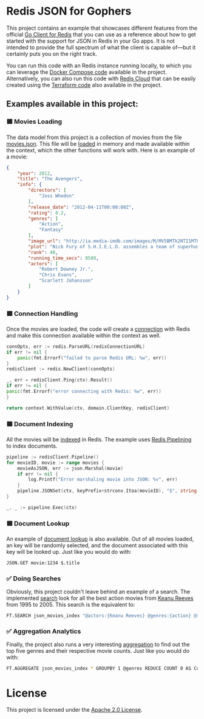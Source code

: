 # Redis JSON for Gophers

This project contains an example that showcases different features from the official [Go Client for Redis](https://github.com/redis/go-redis) that you can use as a reference about how to get started with the support for JSON in Redis in your Go apps. It is not intended to provide the full spectrum of what the client is capable of—but it certainly puts you on the right track.

You can run this code with an Redis instance running locally, to which you can leverage the [Docker Compose code](./docker-compose.yml) available in the project. Alternatively, you can also run this code with [Redis Cloud](https://redis.io/cloud/) that can be easily created using the [Terraform code](./redis-cloud.tf) also available in the project.

## Examples available in this project:

### 🟥 Movies Loading

The data model from this project is a collection of movies from the file [movies.json](./movies.json). This file will be [loaded](logic/movies.go) in memory and made available within the context, which the other functions will work with. Here is an example of a movie:

```json
{
    "year": 2012,
    "title": "The Avengers",
    "info": {
        "directors": [
            "Joss Whedon"
        ],
        "release_date": "2012-04-11T00:00:00Z",
        "rating": 8.2,
        "genres": [
            "Action",
            "Fantasy"
        ],
        "image_url": "http://ia.media-imdb.com/images/M/MV5BMTk2NTI1MTU4N15BMl5BanBnXkFtZTcwODg0OTY0Nw@@._V1_SX400_.jpg",
        "plot": "Nick Fury of S.H.I.E.L.D. assembles a team of superhumans to save the planet from Loki and his army.",
        "rank": 48,
        "running_time_secs": 8580,
        "actors": [
            "Robert Downey Jr.",
            "Chris Evans",
            "Scarlett Johansson"
        ]
    }
}
```

### 🟥 Connection Handling

Once the movies are loaded, the code will create a [connection](logic/connect.go) with Redis and make this connection available within the context as well.

```go
connOpts, err := redis.ParseURL(redisConnectionURL)
if err != nil {
    panic(fmt.Errorf("failed to parse Redis URL: %w", err))
}
redisClient := redis.NewClient(connOpts)

_, err = redisClient.Ping(ctx).Result()
if err != nil {
panic(fmt.Errorf("error connecting with Redis: %w", err))
}

return context.WithValue(ctx, domain.ClientKey, redisClient)
```

### 🟥 Document Indexing

All the movies will be [indexed](logic/index.go) in Redis. The example uses [Redis Pipelining](https://redis.io/docs/latest/develop/use/pipelining/) to index documents.

```go
pipeline := redisClient.Pipeline()
for movieID, movie := range movies {
    movieAsJSON, err := json.Marshal(movie)
    if err != nil {
        log.Printf("Error marshaling movie into JSON: %v", err)
    }
    pipeline.JSONSet(ctx, keyPrefix+strconv.Itoa(movieID), "$", string(movieAsJSON))
}

_, _ := pipeline.Exec(ctx)
```

### 🟥 Document Lookup

An example of [document lookup](logic/lookup.go) is also available. Out of all movies loaded, an key will be randomly selected, and the document associated with this key will be looked up. Just like you would do with:

```bash
JSON.GET movie:1234 $.title
```

### ✅ Doing Searches

Obviously, this project couldn't leave behind an example of a search. The implemented [search](logic/search.go) look for all the best action movies from [Keanu Reeves](https://en.wikipedia.org/wiki/Keanu_Reeves) from 1995 to 2005. This search is the equivalent to:

```bash
FT.SEARCH json_movies_index "@actors:{Keanu Reeves} @genres:{action} @rating:[7.0 +inf] @year:[1995 2005]" RETURN 3 $.title $.year $.rating
```

### ✅ Aggregation Analytics

Finally, the project also runs a very interesting [aggregation](logic/aggreg.go) to find out the top five genres and their respective movie counts. Just like you would do with:

```bash
FT.AGGREGATE json_movies_index * GROUPBY 1 @genres REDUCE COUNT 0 AS Count SORTBY 2 @Count DESC MAX 5
```

# License

This project is licensed under the [Apache 2.0 License](./LICENSE).
